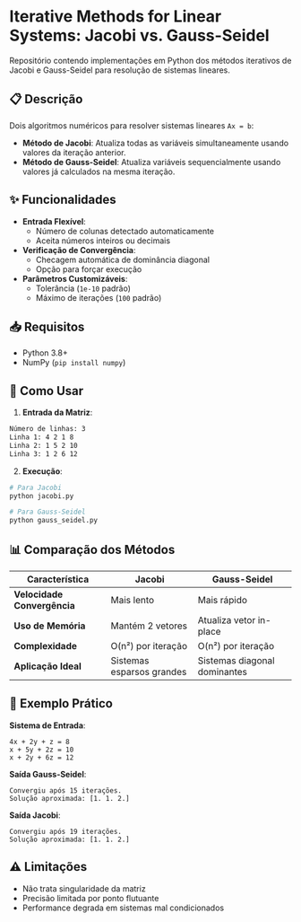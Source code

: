 
# Iterative Methods for Linear Systems: Jacobi vs. Gauss-Seidel

Repositório contendo implementações em Python dos métodos iterativos de Jacobi e Gauss-Seidel para resolução de sistemas lineares.

## 📋 Descrição
Dois algoritmos numéricos para resolver sistemas lineares `Ax = b`:
- **Método de Jacobi**: Atualiza todas as variáveis simultaneamente usando valores da iteração anterior.
- **Método de Gauss-Seidel**: Atualiza variáveis sequencialmente usando valores já calculados na mesma iteração.

## ✨ Funcionalidades
- **Entrada Flexível**: 
  - Número de colunas detectado automaticamente
  - Aceita números inteiros ou decimais
- **Verificação de Convergência**:
  - Checagem automática de dominância diagonal
  - Opção para forçar execução
- **Parâmetros Customizáveis**:
  - Tolerância (`1e-10` padrão)
  - Máximo de iterações (`100` padrão)

## 📥 Requisitos
- Python 3.8+
- NumPy (`pip install numpy`)

## 🚀 Como Usar


1. **Entrada da Matriz**:
```bash
Número de linhas: 3
Linha 1: 4 2 1 8
Linha 2: 1 5 2 10
Linha 3: 1 2 6 12
```

2. **Execução**:
```bash
# Para Jacobi
python jacobi.py

# Para Gauss-Seidel
python gauss_seidel.py
```

## 📊 Comparação dos Métodos

| Característica              | Jacobi                     | Gauss-Seidel                |
|-----------------------------|----------------------------|-----------------------------|
| **Velocidade Convergência** | Mais lento                 | Mais rápido                 |
| **Uso de Memória**          | Mantém 2 vetores           | Atualiza vetor in-place     |
| **Complexidade**            | O(n²) por iteração         | O(n²) por iteração          |
| **Aplicação Ideal**         | Sistemas esparsos grandes  | Sistemas diagonal dominantes|

## 🧪 Exemplo Prático
**Sistema de Entrada**:
```
4x + 2y + z = 8
x + 5y + 2z = 10
x + 2y + 6z = 12
```

**Saída Gauss-Seidel**:
```
Convergiu após 15 iterações.
Solução aproximada: [1. 1. 2.]
```

**Saída Jacobi**:
```
Convergiu após 19 iterações.
Solução aproximada: [1. 1. 2.]
```

## ⚠️ Limitações
- Não trata singularidade da matriz
- Precisão limitada por ponto flutuante
- Performance degrada em sistemas mal condicionados
